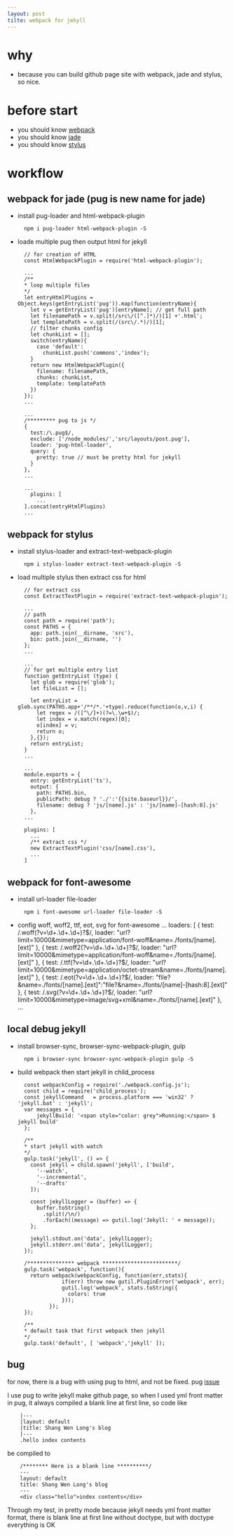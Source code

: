 ```yaml
---
layout: post
tilte: webpack for jekyll
---
```


# why
- because you can build github page site with webpack, jade and stylus, so nice.

# before start
- you should know [webpack](https://webpack.github.io/)
- you should know [jade](http://jade-lang.com/)
- you should know [stylus](http://stylus-lang.com/)

# workflow

## webpack for jade (pug is new name for jade)

- install pug-loader and html-webpack-plugin 

        npm i pug-loader html-webpack-plugin -S
    
- loade multiple pug then output html for jekyll
    
        // for creation of HTML
        const HtmlWebpackPlugin = require('html-webpack-plugin');

        ...
        /**
        * loop multiple files
        */
        let entryHtmlPlugins = Object.keys(getEntryList('pug')).map(function(entryName){
          let v = getEntryList('pug')[entryName]; // get full path
          let filenamePath = v.split(/src\/([^.]*)/)[1] +'.html';
          let templatePath = v.split(/(src\/.*)/)[1];
          // filter chunks config
          let chunkList = [];
          switch(entryName){
            case 'default':
              chunkList.push('commons','index');
          }
          return new HtmlWebpackPlugin({
            filename: filenamePath,
            chunks: chunkList,
            template: templatePath
          })
        });
        ...

        ...
        /********* pug to js */
        {
          test:/\.pug$/,
          exclude: ['/node_modules/','src/layouts/post.pug'],
          loader: 'pug-html-loader',
          query: {
            pretty: true // must be pretty html for jekyll
          }
        },
        ...
          
        ... 
          plugins: [
            ...
        ].concat(entryHtmlPlugins)
        ...

## webpack for stylus

- install stylus-loader and extract-text-webpack-plugin

        npm i stylus-loader extract-text-webpack-plugin -S
    
- load multiple stylus then extract css for html

        // for extract css
        const ExtractTextPlugin = require('extract-text-webpack-plugin');

        ...
        // path
        const path = require('path');
        const PATHS = {
          app: path.join(__dirname, 'src'),
          bin: path.join(__dirname, '')
        };
        ...

        ...
        // for get multiple entry list
        function getEntryList (type) {
          let glob = require('glob');
          let fileList = [];

          let entryList = glob.sync(PATHS.app+'/**/*.'+type).reduce(function(o,v,i) {
            let regex = /([^\/]+)(?=\.\w+$)/;
            let index = v.match(regex)[0];
            o[index] = v;
            return o;
          },{});
          return entryList;
        } 
        ...

        ...
        module.exports = {
          entry: getEntryList('ts'),
          output: {
            path: PATHS.bin,
            publicPath: debug ? './':'{{site.baseurl}}/',
            filename: debug ? 'js/[name].js' : 'js/[name]-[hash:8].js'
          },
        ...
      
        plugins: [
          ...
          /** extract css */
          new ExtractTextPlugin('css/[name].css'),
          ...
        ]

## webpack for font-awesome

- install url-loader file-loader

        npm i font-awesome url-loader file-loader -S

- config woff, woff2, ttf, eot, svg for font-awesome
        ...
        loaders: [
            {
            test: /\.woff(\?v=\d+\.\d+\.\d+)?$/,
            loader:  "url?limit=10000&mimetype=application/font-woff&name=./fonts/[name].[ext]"
          }, {
            test: /\.woff2(\?v=\d+\.\d+\.\d+)?$/,
            loader:  "url?limit=10000&mimetype=application/font-woff&name=./fonts/[name].[ext]"
          }, {
            test: /\.ttf(\?v=\d+\.\d+\.\d+)?$/,
            loader:  "url?limit=10000&mimetype=application/octet-stream&name=./fonts/[name].[ext]"
          }, {
            test: /\.eot(\?v=\d+\.\d+\.\d+)?$/,
            loader:  "file?&name=./fonts/[name].[ext]":"file?&name=./fonts/[name]-[hash:8].[ext]"
          }, {
            test: /\.svg(\?v=\d+\.\d+\.\d+)?$/,
            loader:  "url?limit=10000&mimetype=image/svg+xml&name=./fonts/[name].[ext]"
          },
        ...

## local debug jekyll

- install browser-sync, browser-sync-webpack-plugin, gulp 

        npm i browser-sync browser-sync-webpack-plugin gulp -S

- build webpack then start jekyll in child_process


        const webpackConfig = require('./webpack.config.js');
        const child = require('child_process');
        const jekyllCommand   = process.platform === 'win32' ? 'jekyll.bat' : 'jekyll';
        var messages = {
            jekyllBuild: '<span style="color: grey">Running:</span> $ jekyll build'
        };

        /**
        * start jekyll with watch
        */
        gulp.task('jekyll', () => {
          const jekyll = child.spawn('jekyll', ['build',
            '--watch',
            '--incremental',
            '--drafts'
          ]);

          const jekyllLogger = (buffer) => {
            buffer.toString()
              .split(/\n/)
              .forEach((message) => gutil.log('Jekyll: ' + message));
          };

          jekyll.stdout.on('data', jekyllLogger);
          jekyll.stderr.on('data', jekyllLogger);
        });

        /*************** webpack ************************/
        gulp.task('webpack', function(){
          return webpack(webpackConfig, function(err,stats){
                    if(err) throw new gutil.PluginError('webpack', err);
                    gutil.log('webpack', stats.toString({
                      colors: true
                    }));      
                });
        });

        /**
        * default task that first webpack then jekyll
        */
        gulp.task('default', [ 'webpack','jekyll' ]);

## bug
for now, there is a bug with using pug to html, and not be fixed. pug [issue](https://github.com/pugjs/pug/issues/2443)

I use pug to write jekyll make github page, so when I used yml front matter in pug, it always compiled a blank line at first line, so code like

        |---
        |layout: default
        |title: Shang Wen Long's blog
        |---
        .hello index contents

be compiled to 

        /******** Here is a blank line **********/
        ---
        layout: default
        title: Shang Wen Long's blog
        ---
        <div class="hello">index contents</div>

Through my test, in pretty mode because jekyll needs yml front matter format, there is blank line at first line without doctype, but with doctype everything is OK